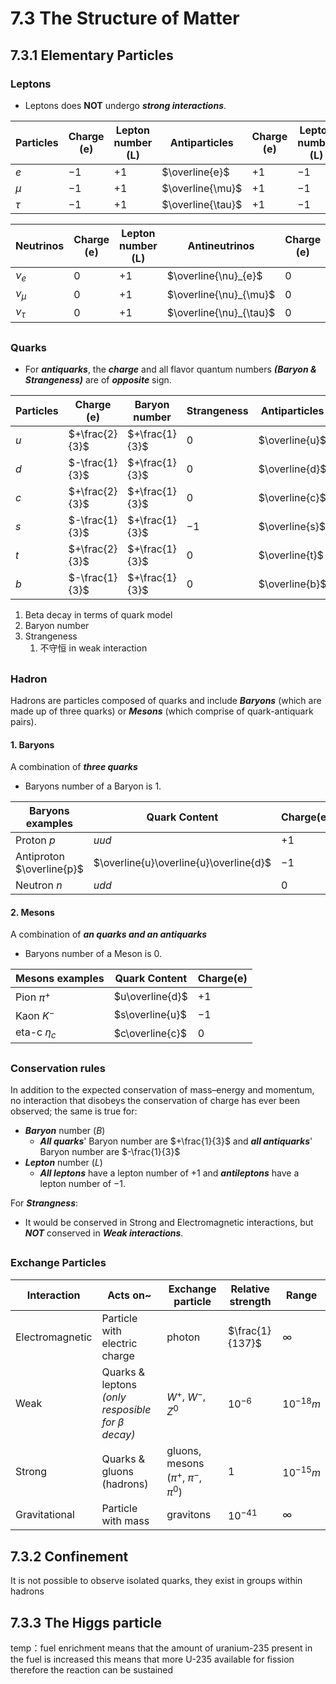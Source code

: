 # 7.3 The Structure of Matter
## 7.3.1 Elementary Particles 
### Leptons
* Leptons does **NOT** undergo ***strong interactions***.  

|Particles|Charge (e)|Lepton number (L)|Antiparticles|Charge (e)|Lepton number (L)|
|---|---|---|---|---|---|
|$e$|$-1$|$+1$|$\overline{e}$|$+1$|$-1$|
|$\mu$|$-1$|$+1$|$\overline{\mu}$|$+1$|$-1$|
|$\tau$|$-1$|$+1$|$\overline{\tau}$|$+1$|$-1$|

|Neutrinos|Charge (e)|Lepton number (L)|Antineutrinos|Charge (e)|Lepton number (L)|
|---|---|---|---|---|---|
|$\nu_{e}$|$0$|$+1$|$\overline{\nu}_{e}$|$0$|$-1$|
|$\nu_{\mu}$|$0$|$+1$|$\overline{\nu}_{\mu}$|$0$|$-1$|
|$\nu_{\tau}$|$0$|$+1$|$\overline{\nu}_{\tau}$|$0$|$-1$|

##

### Quarks
* For ***antiquarks***, the ***charge*** and all flavor quantum numbers ***(Baryon & Strangeness)*** are of ***opposite*** sign.  

|Particles|Charge (e)|Baryon number|Strangeness|Antiparticles|
|---|---|---|---|---|
|$u$|$+\frac{2}{3}$|$+\frac{1}{3}$|$0$|$\overline{u}$
|$d$|$-\frac{1}{3}$|$+\frac{1}{3}$|$0$|$\overline{d}$
|$c$|$+\frac{2}{3}$|$+\frac{1}{3}$|$0$|$\overline{c}$
|$s$|$-\frac{1}{3}$|$+\frac{1}{3}$|$-1$|$\overline{s}$
|$t$|$+\frac{2}{3}$|$+\frac{1}{3}$|$0$|$\overline{t}$
|$b$|$-\frac{1}{3}$|$+\frac{1}{3}$|$0$|$\overline{b}$

   1. Beta decay in terms of quark model
   2. Baryon number
   3. Strangeness
      1. 不守恒 in weak interaction

##

### Hadron 
Hadrons are particles composed of quarks and include ***Baryons*** (which are made up of three quarks) or ***Mesons*** (which comprise of quark-antiquark pairs).

#### 1. Baryons 
A combination of ***three quarks***
* Baryons number of a Baryon is $1$.  

|Baryons examples|Quark Content|Charge(e)|
|---|---|---|
|Proton $p$|$uud$|$+1$|
|Antiproton $\overline{p}$|$\overline{u}\overline{u}\overline{d}$|$-1$|
|Neutron $n$|$udd$|$0$|

#### 2. Mesons 
A combination of ***an quarks and an antiquarks***  
* Baryons number of a Meson is $0$.  

|Mesons examples|Quark Content|Charge(e)|
|---|---|---|
|Pion $\pi^{+}$|$u\overline{d}$|$+1$|
|Kaon $K^{-}$|$s\overline{u}$|$-1$|
|eta-c $\eta_{c}$|$c\overline{c}$|$0$|

##

### Conservation rules  
In addition to the expected conservation of mass–energy and momentum, no interaction that disobeys the conservation of charge has ever been observed; the same is true for:
* ***Baryon*** number ($B$)
  * ***All quarks***' Baryon number are $+\frac{1}{3}$ and ***all antiquarks***' Baryon number are $-\frac{1}{3}$
* ***Lepton*** number ($L$)
  * ***All leptons*** have a lepton number of $+1$ and ***antileptons*** have a lepton number of $−1$.  

For ***Strangness***: 
* It would be conserved in Strong and Electromagnetic interactions, but ***NOT*** conserved in ***Weak interactions***.  

##

### Exchange Particles
|Interaction|Acts on~|Exchange particle|Relative strength|Range|
|---|---|---|---|---|
|Electromagnetic|Particle with electric charge|$\text{photon}$|$\frac{1}{137}$|$\infty$|
|Weak|Quarks & leptons *(only resposible for $\beta$ decay)*|$W^{+}$, $W^{-}$, $Z^{0}$|$10^{-6}$|$10^{-18}m$|
|Strong|Quarks & gluons (hadrons)|$\text{gluons}$, $\text{mesons}$ ($\pi^{+}$, $\pi^{-}$, $\pi^{0}$)|$1$|$10^{-15}m$|
|Gravitational|Particle with mass|$\text{gravitons}$|$10^{-41}$|$\infty$|

## 7.3.2 Confinement
It is not possible to observe isolated quarks, they exist in groups within hadrons

## 7.3.3 The Higgs particle

temp：fuel enrichment means that the amount of uranium-235 present in the fuel is increased
this means that more U-235 available for fission
therefore the reaction can be sustained 

